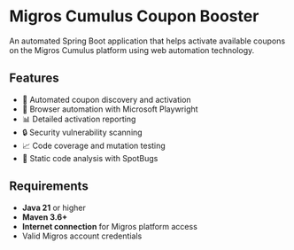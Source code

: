 # Migros Cumulus Coupon Booster

An automated Spring Boot application that helps activate available coupons on the Migros Cumulus platform using web automation technology.

## Features

- 🎫 Automated coupon discovery and activation
- 🤖 Browser automation with Microsoft Playwright
- 📊 Detailed activation reporting
- 🔒 Security vulnerability scanning
- 📈 Code coverage and mutation testing
- 🎯 Static code analysis with SpotBugs

## Requirements

- **Java 21** or higher
- **Maven 3.6+**
- **Internet connection** for Migros platform access
- Valid Migros account credentials
